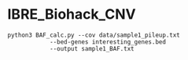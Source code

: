 # IBRE_Biohack_CNV

```
python3 BAF_calc.py --cov data/sample1_pileup.txt 
		    --bed-genes interesting_genes.bed 
		    --output sample1_BAF.txt
```

